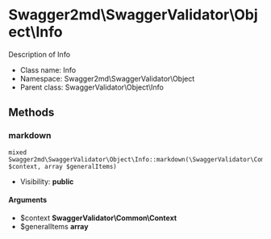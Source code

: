 Swagger2md\SwaggerValidator\Object\Info
===============

Description of Info




* Class name: Info
* Namespace: Swagger2md\SwaggerValidator\Object
* Parent class: SwaggerValidator\Object\Info







Methods
-------


### markdown

    mixed Swagger2md\SwaggerValidator\Object\Info::markdown(\SwaggerValidator\Common\Context $context, array $generalItems)





* Visibility: **public**


#### Arguments
* $context **SwaggerValidator\Common\Context**
* $generalItems **array**


